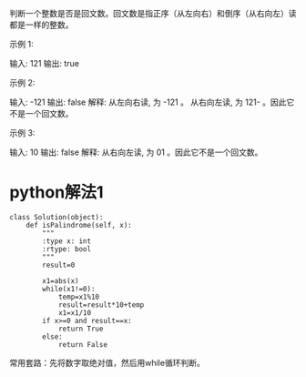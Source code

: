 判断一个整数是否是回文数。回文数是指正序（从左向右）和倒序（从右向左）读都是一样的整数。

示例 1:

输入: 121
输出: true


示例 2:

输入: -121
输出: false
解释: 从左向右读, 为 -121 。 从右向左读, 为 121- 。因此它不是一个回文数。


示例 3:

输入: 10
输出: false
解释: 从右向左读, 为 01 。因此它不是一个回文数。
# python解法1

	class Solution(object):
	    def isPalindrome(self, x):
	        """
	        :type x: int
	        :rtype: bool
	        """
	        result=0
	     
	        x1=abs(x)
	        while(x1!=0):
	            temp=x1%10
	            result=result*10+temp
	            x1=x1/10
	        if x>=0 and result==x:
	            return True
	        else:
	            return False

常用套路：先将数字取绝对值，然后用while循环判断。